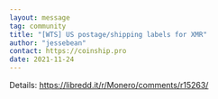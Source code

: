 ```yaml
---
layout: message
tag: community
title: "[WTS] US postage/shipping labels for XMR"
author: "jessebean"	
contact: https://coinship.pro
date: 2021-11-24
---
```


Details: https://libredd.it/r/Monero/comments/r15263/
